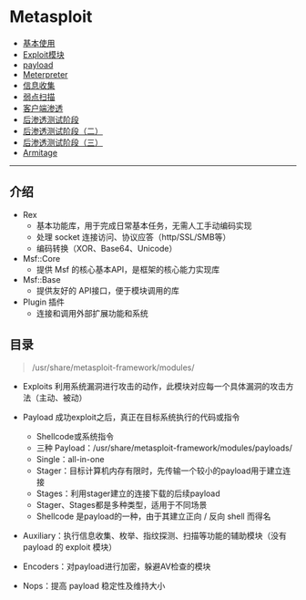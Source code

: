 
# Metasploit

* [基本使用](./Metasploit-基本使用.md)
* [Exploit模块](./Metasploit-Exploit模块.md)
* [payload](./Metasploit-payload.md)
* [Meterpreter](./Metasploit-Meterpreter.md)
* [信息收集](./Metasploit-信息收集.md)
* [弱点扫描](./Metasploit-弱点扫描.md)
* [客户端渗透](./Metasploit-客户端渗透.md)
* [后渗透测试阶段](./Metasploit-后渗透测试阶段.md)
* [后渗透测试阶段（二）](./Metasploit-后渗透测试阶段（二）.md)
* [后渗透测试阶段（三）](./Metasploit-后渗透测试阶段（三）.md)
* [Armitage](./Metasploit-Armitage.md)

---
## 介绍
* Rex
    - 基本功能库，用于完成日常基本任务，无需人工手动编码实现
    - 处理 socket 连接访问、协议应答（http/SSL/SMB等）
    - 编码转换（XOR、Base64、Unicode）
* Msf::Core
    - 提供 Msf 的核心基本API，是框架的核心能力实现库
* Msf::Base
    - 提供友好的 API接口，便于模块调用的库
* Plugin 插件
    - 连接和调用外部扩展功能和系统


## 目录
>  /usr/share/metasploit-framework/modules/

* Exploits 利用系统漏洞进行攻击的动作，此模块对应每一个具体漏洞的攻击方法（主动、被动）
* Payload 成功exploit之后，真正在目标系统执行的代码或指令
    - Shellcode或系统指令
    - 三种 Payload：/usr/share/metasploit-framework/modules/payloads/
    - Single：all-in-one
    - Stager：目标计算机内存有限时，先传输一个较小的payload用于建立连接
    - Stages：利用stager建立的连接下载的后续payload
    - Stager、Stages都是多种类型，适用于不同场景
    - Shellcode 是payload的一种，由于其建立正向 / 反向 shell 而得名
    
* Auxiliary：执行信息收集、枚举、指纹探测、扫描等功能的辅助模块（没有 payload 的 exploit 模块）
* Encoders：对payload进行加密，躲避AV检查的模块
*  Nops：提高 payload 稳定性及维持大小  
    
  